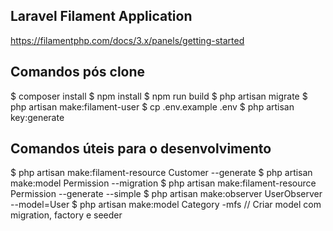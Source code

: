 
## Laravel Filament Application

https://filamentphp.com/docs/3.x/panels/getting-started


## Comandos pós clone

$ composer install
$ npm install
$ npm run build
$ php artisan migrate
$ php artisan make:filament-user
$ cp .env.example .env
$ php artisan key:generate

## Comandos úteis para o desenvolvimento
$ php artisan make:filament-resource Customer --generate
$ php artisan make:model Permission --migration
$ php artisan make:filament-resource Permission --generate --simple
$ php artisan make:observer UserObserver --model=User
$ php artisan make:model Category -mfs // Criar model com migration, factory e seeder